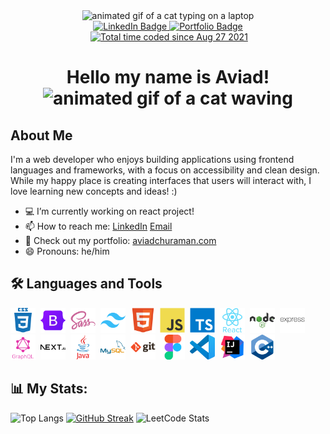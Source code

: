 <div id="header" align="center">
  <img src="https://media.giphy.com/media/v1.Y2lkPTc5MGI3NjExN2EzaDZiMnV2cHMyOGJtaXM0bXcwdG93ZjFtc3JkdjVlbjYxc2syeSZlcD12MV9pbnRlcm5hbF9naWZfYnlfaWQmY3Q9cw/WUlplcMpOCEmTGBtBW/giphy.gif" alt="animated gif of a cat typing on a laptop" width="200" />
  <div id="badges">
    <a href="https://www.linkedin.com/in/aviad-churaman/" target="_blank">
      <img src="https://img.shields.io/badge/LinkedIn-blue?style=for-the-badge&logo=linkedin&logoColor=white" alt="LinkedIn Badge"/>
    </a>
    <a href="https://jewelsonmyjeans.github.io/portfolio/" target="_blank">
      <img src="https://img.shields.io/badge/My Portfolio-purple?style=for-the-badge&logo=files&logoColor=white" alt="Portfolio Badge"/>
    </a>
  </div>
  <img src="https://komarev.com/ghpvc/?username=jewelsonmyjeans&style=flat-square&color=red" alt=""/>
  <a href="https://wakatime.com/@8f1c83e4-0c95-4158-a5f8-a1af308a40a6"><img src="https://wakatime.com/badge/user/8f1c83e4-0c95-4158-a5f8-a1af308a40a6.svg" alt="Total time coded since Aug 27 2021" /></a>
  <h1> Hello my name is Aviad! <img src="https://media0.giphy.com/media/xAqHUL21pMHe0/giphy.webp?cid=ecf05e475up5uxbcoj8fnypzp8hido5wg8faik3ox2jgxfno&rid=giphy.webp&ct=s" alt="animated gif of a cat waving" width="50"> </h1>
</div>


## About Me
I'm a web developer who enjoys building applications using frontend languages and frameworks, with a focus on accessibility and clean design. While my happy place is creating interfaces that users will interact with, I love learning new concepts and ideas! :)

- 💻 I’m currently working on react project!
- 📫 How to reach me: [LinkedIn](https://www.linkedin.com/in/aviad-churaman-80b248209/) [Email](mailto:aviadchuraman@gmail.com)
- 📂 Check out my portfolio: [aviadchuraman.com](https://aviadchuraman.com)
- 😄 Pronouns: he/him

## :hammer_and_wrench: Languages and Tools

<div>
  <img src="https://github.com/devicons/devicon/blob/master/icons/css3/css3-plain-wordmark.svg"  title="CSS3" alt="CSS" width="40" height="40"/>&nbsp;
  <img src="https://github.com/devicons/devicon/blob/master/icons/bootstrap/bootstrap-original.svg"  title="Bootstrap" alt="Bootstrap" width="40" height="40"/>&nbsp;
  <img src="https://github.com/devicons/devicon/blob/master/icons/sass/sass-original.svg" title="SASS" alt="SASS" width="40" height="40"/>&nbsp;
  <img src="https://github.com/devicons/devicon/blob/master/icons/tailwindcss/tailwindcss-original.svg" title="Tailwind CSS" alt="Tailwind CSS" width="40" height="40"/>&nbsp;
  <img src="https://github.com/devicons/devicon/blob/master/icons/html5/html5-original.svg" title="HTML5" alt="HTML" width="40" height="40"/>&nbsp;
  <img src="https://github.com/devicons/devicon/blob/master/icons/javascript/javascript-original.svg" title="JavaScript" alt="JavaScript" width="40" height="40"/>&nbsp;
  <img src="https://github.com/devicons/devicon/blob/master/icons/typescript/typescript-original.svg" title="TypeScript" alt="TypeScript" width="40" height="40"/>&nbsp;
  <img src="https://github.com/devicons/devicon/blob/master/icons/react/react-original-wordmark.svg" title="React" alt="React" width="40" height="40"/>&nbsp;
   <img src="https://github.com/devicons/devicon/blob/master/icons/nodejs/nodejs-original-wordmark.svg" title="NodeJS" alt="NodeJS" width="40" height="40"/>&nbsp;
  <img src="https://github.com/devicons/devicon/blob/master/icons/express/express-original-wordmark.svg" title="ExpressJS" alt="ExpressJS" width="40" height="40"/>&nbsp;
  <img src="https://github.com/devicons/devicon/blob/master/icons/graphql/graphql-plain-wordmark.svg" title="GraphQL" alt="GraphQL" width="40" height="40"/>&nbsp;
  <img src="https://github.com/devicons/devicon/blob/master/icons/nextjs/nextjs-original-wordmark.svg" title="NextJS" alt="NextJS" width="40" height="40"/>&nbsp;
  <img src="https://github.com/devicons/devicon/blob/master/icons/java/java-original-wordmark.svg" title="Java" alt="Java" width="40" height="40"/>&nbsp;
  <img src="https://github.com/devicons/devicon/blob/master/icons/mysql/mysql-original-wordmark.svg" title="MySQL" alt="MySQL" width="40" height="40"/>&nbsp;
  <img src="https://github.com/devicons/devicon/blob/master/icons/git/git-original-wordmark.svg" title="Git" **alt="Git" width="40" height="40"/>&nbsp;
  <img src="https://github.com/devicons/devicon/blob/master/icons/figma/figma-original.svg" title="Figma" alt="Figma" width="40" height="40"/>&nbsp;
  <img src="https://github.com/devicons/devicon/blob/master/icons/vscode/vscode-original.svg" title="VS Code" alt="VS Code" width="40" height="40"/>&nbsp;
  <img src="https://github.com/devicons/devicon/blob/master/icons/intellij/intellij-original.svg" title="IntelliJ" alt="IntelliJ" width="40" height="40"/>&nbsp;
  <img src="https://github.com/devicons/devicon/blob/master/icons/cplusplus/cplusplus-original.svg" title="C++" alt="C++" width="40" height="40"/>&nbsp;
  
</div>

## 📊 My Stats:
![Top Langs](https://github-readme-stats.vercel.app/api/top-langs/?username=jewelsonmyjeans&layout=compact)
[![GitHub Streak](https://streak-stats.demolab.com?user=av1ad&theme=dark&hide_border=true&exclude_days=Sun%2CSat&fire=B284EB&ring=B284EB&currStreakLabel=9F6DEB)](https://git.io/streak-stats)
![LeetCode Stats](https://leetcard.jacoblin.cool/jewelsonmyjeans?theme=dark&font=Questrial)
